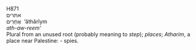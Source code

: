 <body>
  <p>H871<br>  אתרים  <br> אֲתָרִים  ‎  ‘ăthârı̂ym  <br><i>ath-aw-reem‘ </i><br>Plural from an unused root (probably meaning to <i>step</i>); <i>places</i>; <i>Atharim</i>, a place near Palestine: - spies.<br></p>
 </body>